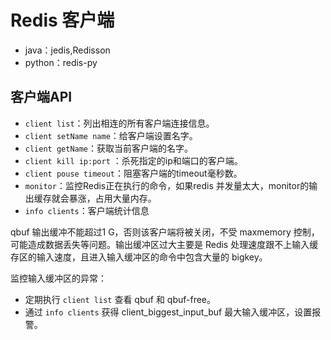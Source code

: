 # Redis 客户端

- java：jedis,Redisson
- python：redis-py

## 客户端API

- `client list`：列出相连的所有客户端连接信息。
- `client setName name`：给客户端设置名字。
- `client getName`：获取当前客户端的名字。
- `client kill ip:port` ：杀死指定的ip和端口的客户端。
- `client pouse timeout`：阻塞客户端的timeout毫秒数。
- `monitor`：监控Redis正在执行的命令，如果redis 并发量太大，monitor的输出缓存就会暴涨，占用大量内存。
- `info clients`：客户端统计信息

qbuf 输出缓冲不能超过1 G，否则该客户端将被关闭，不受 maxmemory 控制，可能造成数据丢失等问题。输出缓冲区过大主要是 Redis 处理速度跟不上输入缓存区的输入速度，且进入输入缓冲区的命令中包含大量的 bigkey。

监控输入缓冲区的异常：

- 定期执行 `client list` 查看 qbuf 和 qbuf-free。
- 通过 `info clients` 获得 client_biggest_input_buf 最大输入缓冲区，设置报警。